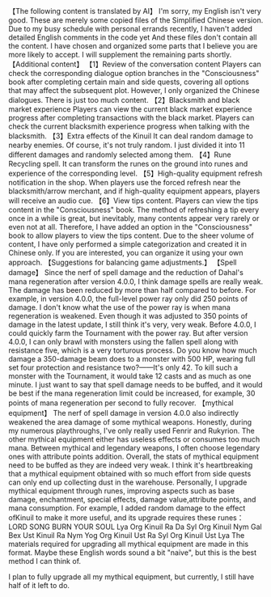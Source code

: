 【The following content is translated by AI】
I'm sorry, my English isn't very good.
These are merely some copied files of the Simplified Chinese version.
Due to my busy schedule with personal errands recently, I haven't added detailed English comments in the code yet
And these files don't contain all the content. I have chosen and organized some parts that I believe you are more likely to accept.
I will supplement the remaining parts shortly.
【Additional content】
【1】Review of the conversation content
Players can check the corresponding dialogue option branches in the "Consciousness" book after completing certain main and side quests, covering all options that may affect the subsequent plot.
However, I only organized the Chinese dialogues. There is just too much content.
【2】Blacksmith and black market experience
Players can view the current black market experience progress after completing transactions with the black market.
Players can check the current blacksmith experience progress when talking with the blacksmith.
【3】Extra effects of the Kinuil 
It can deal random damage to nearby enemies. Of course, it's not truly random. I just divided it into 11 different damages and randomly selected among them.
【4】Rune Recycling spell.
It can transform the runes on the ground into runes and experience of the corresponding level.
【5】High-quality equipment refresh notification in the shop.
When players use the forced refresh near the blacksmith/arrow merchant, and if high-quality equipment appears, players will receive an audio cue.
【6】View tips content.
Players can view the tips content in the "Consciousness" book. 
The method of refreshing a tip every once in a while is great, but inevitably, many contents appear very rarely or even not at all. 
Therefore, I have added an option in the "Consciousness" book to allow players to view the tips content. 
Due to the sheer volume of content, I have only performed a simple categorization and created it in Chinese only.
If you are interested, you can organize it using your own approach.
【Suggestions for balancing game adjustments.】
【Spell damage】
Since the nerf of spell damage and the reduction of Dahal's mana regeneration after version 4.0.0, I think damage spells are really weak.
The damage has been reduced by more than half compared to before. For example, in version 4.0.0, the full-level power ray only did 250 points of damage.
I don't know what the use of the power ray is when mana regeneration is weakened. 
Even though it was adjusted to 350 points of damage in the latest update, I still think it's very, very weak.
Before 4.0.0, I could quickly farm the Tournament with the power ray. But after version 4.0.0, I can only brawl with monsters using the fallen spell along with resistance five, which is a very torturous process. 
Do you know how much damage a 350-damage beam does to a monster with 500 HP, wearing full set four protection and resistance two?——It's only 42. To kill such a monster with the Tournament, it would take 12 casts and as much as one minute.
I just want to say that spell damage needs to be buffed, and it would be best if the mana regeneration limit could be increased, for example, 30 points of mana regeneration per second to fully recover.
【mythical equipment】
The nerf of spell damage in version 4.0.0 also indirectly weakened the area damage of some mythical weapons. 
Honestly, during my numerous playthroughs, I've only really used Fenrir and Rukyrion. 
The other mythical equipment either has useless effects or consumes too much mana. 
Between mythical and legendary weapons, I often choose legendary ones with attribute points addition.
Overall, the stats of mythical equipment need to be buffed as they are indeed very weak.
I think it's heartbreaking that a mythical equipment obtained with so much effort from side quests can only end up collecting dust in the warehouse. 
Personally, I upgrade mythical equipment through runes, improving aspects such as base damage, enchantment, special effects, damage value,attribute points, and mana consumption.
For example, I added random damage to the effect ofKinuil to make it more useful, and its upgrade requires these runes：
LORD SONG BURN YOUR SOUL
Lya Org Kinuil Ra Da
Syl Org Kinuil Nym Gal
Bex Ust Kinuil Ra Nym
Yog Org Kinuil Ust Ra
Syl Org Kinuil Ust Lya
The materials required for upgrading all mythical equipment are made in this format. 
Maybe these English words sound a bit "naive", but this is the best method I can think of.


I plan to fully upgrade all my mythical equipment, but currently, I still have half of it left to do.
